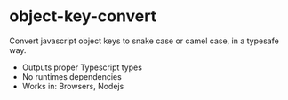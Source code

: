 # object-key-convert

Convert javascript object keys to snake case or camel case, in a typesafe way.

- Outputs proper Typescript types
- No runtimes dependencies
- Works in: Browsers, Nodejs
